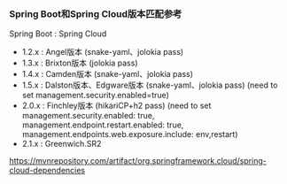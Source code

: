 ### Spring Boot和Spring Cloud版本匹配参考

Spring Boot : Spring Cloud
- 1.2.x : Angel版本 (snake-yaml、jolokia pass)
- 1.3.x : Brixton版本 (jolokia pass)
- 1.4.x : Camden版本 (snake-yaml、jolokia pass)
- 1.5.x : Dalston版本、Edgware版本 (snake-yaml、jolokia pass) (need to set management.security.enabled=true)
- 2.0.x : Finchley版本 (hikariCP+h2 pass) (need to set management.security.enabled: true, management.endpoint.restart.enabled: true, management.endpoints.web.exposure.include: env,restart)
- 2.1.x : Greenwich.SR2

https://mvnrepository.com/artifact/org.springframework.cloud/spring-cloud-dependencies
